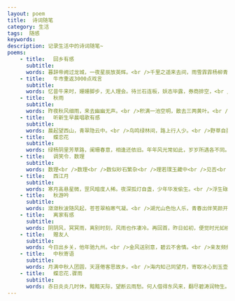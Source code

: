 ```yaml
---
layout: poem
title:  诗词随笔
category: 生活
tags:  随感
keywords: 
description: 记录生活中的诗词随笔~
poems:
    - title: 　回乡有感
      subtitle:
      words: 暮辞帝阙过龙城，一夜星辰放英辉。<br />千里之遥来去间，雨雪霏霏杨柳青。
    - title: 　牛市重返3000点戏言
      subtitle:
      words: 忆昔牛来时，姗姗脚步，无人理会。待兰石连板，妖态毕露，券商排空，<br />沪深翘首，便引四海瞩目，万千驻足。想当时，南北双雄，钦慕无限，<br />创业龙头，尽显风光。&nbsp;&nbsp;江山万里红，寒去春意浓！最是得意处，谁还想，<br />风险为何物？中车登台,国君面世,青空常被阴云笼，惹怨恨重重。红柱绿影里，<br />曾记得，豪情常在，万点不是梦。如今想来，偷看账户，也应暗垂泪！
    - title: 　秋雨
      subtitle:
      words: 昨夜秋风细雨，来去幽幽无声。<br />积满一池空明，散去三两黄叶。<br />可堪宋玉悲凉，满园花菊尚肥。
    - title: 　听新生早晨唱歌有感
      subtitle:
      words: 晨起望西山，青翠隐云中。<br />鸟鸣绿林间，路上行人少。<br />野草自蔓枝，芳花正烂漫。<br />须是好时光，不必顾影怜。<br />绿茵场上人语乱，多是新生初到时。<br />朝气蓬勃不曾见，暮语沉沉时有闻。<br />齐声共咏青春歌，老气横秋不堪听。
    - title: 　蝶恋花
      subtitle:
      words: 绿杨阴里芳草路，阑珊春意，相逢还依旧。年年风光常如此，岁岁所遇各不同。<br />半阴半晴柳色新，落花时节，又见飞絮轻翻。随风飘至九霄汉，看尽三山五岳景！
    - title: 　调笑令．数理
      subtitle:
      words: 数理<br />数理<br />数似砂石繁杂<br />理若璞玉藏中<br />见否<br />见否<br />斜阳已下西楼
    - title: 　西江月
      subtitle:
      words: 寒月高悬星微，罡风暗度人稀。夜深孤灯自盏，少年华发偷生。<br />浮生碌碌终日，尽作他人嫁衣。世事几多茫茫，不如华胥一梦！
    - title: 　秋游吟
      subtitle:
      words: 潋潋秋波随风起，苍苍翠柏寒气凝。<br />湖光山色怡人乐，青春出伴笑颜开。<br />昨日荷风送香气，今朝霜叶胜红花。<br />夕月渐上珍馐宴，美酒欢颜共陶然。<br />长歌抒怀烦忧少，曲尽歌罢河星稀。<br />塞上长城随日多，常思来日似今日。
    - title: 　离家有感
      subtitle:
      words: 阴阴风，冥冥雨，离别时刻，风雨也作凄冷。再回首，昨日如初，便觉时光如梭。<br />乡音真，乡容亲，此去千里，音容犹挂心间。凌云志，少年空负，也叹迈步如铁。
    - title: 　赠友人
      subtitle:
      words: 今日出乡关，他年驰九州。<br />金风送别意，碧云不舍情。<br />亲友频频语，无言心上秋。<br />举目望征鸿，不日南飞去。
    - title: 　中秋寄语
      subtitle:
      words: 月满中秋人团圆，天涯倦客思故乡。<br />海内知己同望月，寄取冰心到玉壶。
    - title: 　蝶恋花.骤雨
      subtitle:
      words: 赤日炎炎几时休，黯黯天际，望断云雨愁。何人借得东风来，翻尽碧涛润物生。<br />骤雨初歇已黄昏，星河转淡，待得月华生。谁道流年暗中换，旧时北斗仍参差。
---
```







